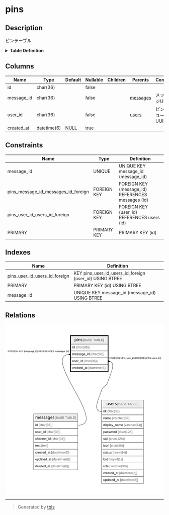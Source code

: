 # pins

## Description

ピンテーブル

<details>
<summary><strong>Table Definition</strong></summary>

```sql
CREATE TABLE `pins` (
  `id` char(36) NOT NULL,
  `message_id` char(36) NOT NULL,
  `user_id` char(36) NOT NULL,
  `created_at` datetime(6) DEFAULT NULL,
  PRIMARY KEY (`id`),
  UNIQUE KEY `message_id` (`message_id`),
  KEY `pins_user_id_users_id_foreign` (`user_id`),
  CONSTRAINT `pins_message_id_messages_id_foreign` FOREIGN KEY (`message_id`) REFERENCES `messages` (`id`) ON DELETE CASCADE ON UPDATE CASCADE,
  CONSTRAINT `pins_user_id_users_id_foreign` FOREIGN KEY (`user_id`) REFERENCES `users` (`id`) ON DELETE CASCADE ON UPDATE CASCADE
) ENGINE=InnoDB DEFAULT CHARSET=utf8mb4
```

</details>

## Columns

| Name | Type | Default | Nullable | Children | Parents | Comment |
| ---- | ---- | ------- | -------- | -------- | ------- | ------- |
| id | char(36) |  | false |  |  |  |
| message_id | char(36) |  | false |  | [messages](messages.md) | メッセージUUID |
| user_id | char(36) |  | false |  | [users](users.md) | ピンしたユーザーUUID |
| created_at | datetime(6) | NULL | true |  |  |  |

## Constraints

| Name | Type | Definition |
| ---- | ---- | ---------- |
| message_id | UNIQUE | UNIQUE KEY message_id (message_id) |
| pins_message_id_messages_id_foreign | FOREIGN KEY | FOREIGN KEY (message_id) REFERENCES messages (id) |
| pins_user_id_users_id_foreign | FOREIGN KEY | FOREIGN KEY (user_id) REFERENCES users (id) |
| PRIMARY | PRIMARY KEY | PRIMARY KEY (id) |

## Indexes

| Name | Definition |
| ---- | ---------- |
| pins_user_id_users_id_foreign | KEY pins_user_id_users_id_foreign (user_id) USING BTREE |
| PRIMARY | PRIMARY KEY (id) USING BTREE |
| message_id | UNIQUE KEY message_id (message_id) USING BTREE |

## Relations

![er](pins.svg)

---

> Generated by [tbls](https://github.com/k1LoW/tbls)

